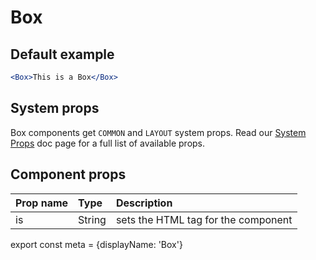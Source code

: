 # Box

## Default example

```.jsx
<Box>This is a Box</Box>
```

## System props

Box components get `COMMON` and `LAYOUT` system props. Read our [System Props](/system-props) doc page for a full list of available props.

## Component props

| Prop name | Type | Description |
| :- | :- | :- |
| is | String | sets the HTML tag for the component |

export const meta = {displayName: 'Box'}
